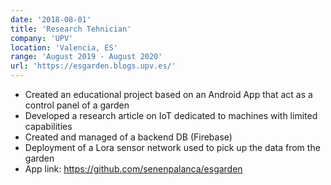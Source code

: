 ```yaml
---
date: '2018-08-01'
title: 'Research Tehnician'
company: 'UPV'
location: 'Valencia, ES'
range: 'August 2019 - August 2020'
url: 'https://esgarden.blogs.upv.es/'
---
```


- Created an educational project based on an Android App that act as a control panel of a garden
- Developed a research article on IoT dedicated to machines with limited capabilities
- Created and managed of a backend DB (Firebase)
- Deployment of a Lora sensor network used to pick up the data from the garden
- App link: https://github.com/senenpalanca/esgarden